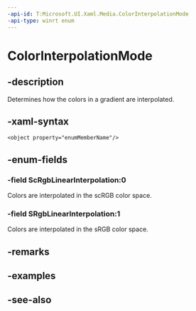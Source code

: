 ```yaml
---
-api-id: T:Microsoft.UI.Xaml.Media.ColorInterpolationMode
-api-type: winrt enum
---
```


<!-- Enumeration syntax
public enum Windows.UI.Xaml.Media.ColorInterpolationMode : int
-->

# ColorInterpolationMode

## -description
Determines how the colors in a gradient are interpolated.

## -xaml-syntax
```xaml
<object property="enumMemberName"/>
```


## -enum-fields
### -field ScRgbLinearInterpolation:0
Colors are interpolated in the scRGB color space.

### -field SRgbLinearInterpolation:1
Colors are interpolated in the sRGB color space.


## -remarks

## -examples

## -see-also
